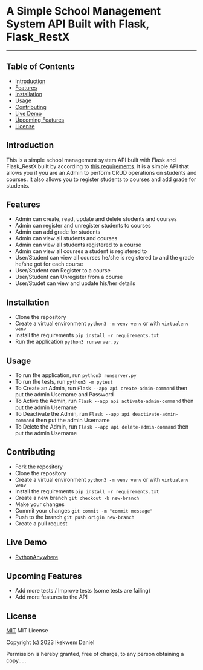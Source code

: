 # A Simple School Management System API Built with Flask, Flask_RestX
---
## Table of Contents
- [Introduction](#introduction)
- [Features](#features)
- [Installation](#installation)
- [Usage](#usage)
- [Contributing](#contributing)
- [Live Demo](#live-demo)
- [Upcoming Features](#upcoming-features)
- [License](#license)

## Introduction
This is a simple school management system API built with Flask and Flask_RestX built by according to [this requirements](https://docs.google.com/document/d/19ayXN5P1oV2aqW_7-As6EUpn7OQShkpAlZK4wRbrgBQ/). It is a simple API that allows you if you are an Admin to perform CRUD operations on students and courses. It also allows you to register students to courses and add grade for students.

## Features
- Admin can create, read, update and delete students and courses
- Admin can register and unregister students to courses
- Admin can add grade for students
- Admin can view all students and courses
- Admin can view all students registered to a course
- Admin can view all courses a student is registered to
- User/Student can view all courses he/she is registered to and the grade he/she got for each course
- User/Student can Register to a course
- User/Student can Unregister from a course
- User/Studet can view and update his/her details

## Installation
- Clone the repository
- Create a virtual environment `python3 -m venv venv` or with `virtualenv venv`
- Install the requirements `pip install -r requirements.txt`
- Run the application `python3 runserver.py`


## Usage
- To run the application, run `python3 runserver.py`
- To run the tests, run `python3 -m pytest`
- To Create an Admin, run `Flask --app api create-admin-command` then put the admin Username and Password
- To Active the Admin, run `Flask --app api activate-admin-command` then put the admin Username 
- To Deactivate the Admin, run `Flask --app api deactivate-admin-command` then put the admin Username
- To Delete the Admin, run `Flask --app api delete-admin-command` then put the admin Username

## Contributing
- Fork the repository
- Clone the repository
- Create a virtual environment `python3 -m venv venv` or with `virtualenv venv`
- Install the requirements `pip install -r requirements.txt`
- Create a new branch `git checkout -b new-branch`
- Make your changes
- Commit your changes `git commit -m "commit message"`
- Push to the branch `git push origin new-branch`
- Create a pull request

## Live Demo
- [PythonAnywhere](https://jurrasic5.pythonanywhere.com/)

## Upcoming Features
- Add more tests / Improve tests (some tests are failing)
- Add more features to the API

## License
[MIT](#LICENSE)
MIT License

Copyright (c) 2023 Ikekwem Daniel

Permission is hereby granted, free of charge, to any person obtaining a copy.....
